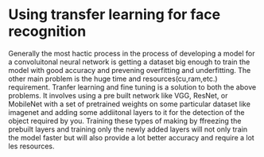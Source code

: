 # Using transfer learning for face recognition

Generally the most hactic process in the process of developing a model for a convoluitonal neural network is getting a dataset big enough to train the model with good accuracy and prevening overfitting and underfitting. The other main problem is the huge time and resources(cu,ram,etc.) requirement. Tranfer learning and fine tuning is a solution to both the above problems. It involves using a pre built network like VGG, ResNet, or MobileNet with a set of pretrained weights on some particular dataset like imagenet and adding some addiitonal layers to it for the detection of the object required by you. Training these types of making by ffreezing the prebuilt layers and training only the newly added layers will not only train the model faster but will also provide a lot better accuracy and require a lot les resources.
